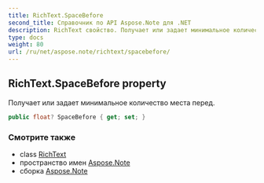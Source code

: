 ```yaml
---
title: RichText.SpaceBefore
second_title: Справочник по API Aspose.Note для .NET
description: RichText свойство. Получает или задает минимальное количество места перед.
type: docs
weight: 80
url: /ru/net/aspose.note/richtext/spacebefore/
---
```

## RichText.SpaceBefore property

Получает или задает минимальное количество места перед.

```csharp
public float? SpaceBefore { get; set; }
```

### Смотрите также

* class [RichText](../)
* пространство имен [Aspose.Note](../../richtext/)
* сборка [Aspose.Note](../../../)


